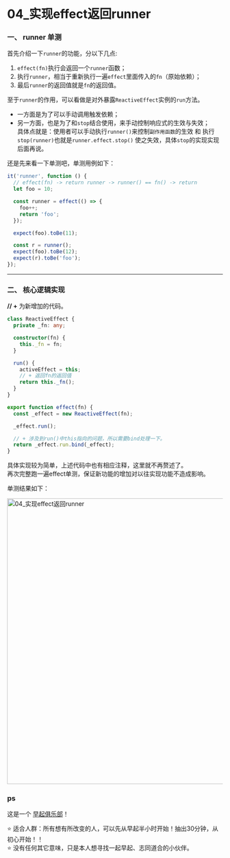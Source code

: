 # 04_实现effect返回runner

### 一、 runner 单测

首先介绍一下`runner`的功能，分以下几点:

1. `effect(fn)`执行会返回一个`runner`函数；
2. 执行`runner`，相当于重新执行一遍`effect`里面传入的`fn`（原始依赖）；
3. 最后`runner`的返回值就是`fn`的返回值。

至于`runner`的作用，可以看做是对外暴露`ReactiveEffect`实例的`run`方法。

- 一方面是为了可以手动调用触发依赖；
- 另一方面，也是为了和`stop`结合使用，来手动控制响应式的生效与失效；  
  具体点就是：使用者可以手动执行`runner()`来控制`副作用函数`的生效 和 执行`stop(runner)`也就是`runner.effect.stop()`
  使之失效，具体`stop`的实现实现后面再说。

还是先来看一下单测吧，单测用例如下：

```ts
it('runner', function () {
  // effect(fn) -> return runner -> runner() == fn() -> return
  let foo = 10;

  const runner = effect(() => {
    foo++;
    return 'foo';
  });

  expect(foo).toBe(11);

  const r = runner();
  expect(foo).toBe(12);
  expect(r).toBe('foo');
});
```

---------------------------------------------------------------------------------------

### 二、 核心逻辑实现

**// +** 为新增加的代码。

```ts
class ReactiveEffect {
  private _fn: any;

  constructor(fn) {
    this._fn = fn;
  }

  run() {
    activeEffect = this;
    // + 返回fn的返回值
    return this._fn();
  }
}

export function effect(fn) {
  const _effect = new ReactiveEffect(fn);

  _effect.run();

  // + 涉及到run()中this指向的问题，所以需要bind处理一下。
  return _effect.run.bind(_effect);
}
```

具体实现较为简单，上述代码中也有相应注释，这里就不再赘述了。  
再次完整跑一遍effect单测，保证新功能的增加对以往实现功能不造成影响。

单测结果如下：

<img src="https://p3-juejin.byteimg.com/tos-cn-i-k3u1fbpfcp/c7d6b81e10514032a244deccf1171d13~tplv-k3u1fbpfcp-zoom-1.image" width="666" alt="04_实现effect返回runner"/>


### ps

这是一个 [早起俱乐部](https://juejin.cn/pin/7173512204149325861)！

⭐️ 适合人群：所有想有所改变的人，可以先从早起半小时开始！抽出30分钟，从初心开始！！  
⭐️ 没有任何其它意味，只是本人想寻找一起早起、志同道合的小伙伴。